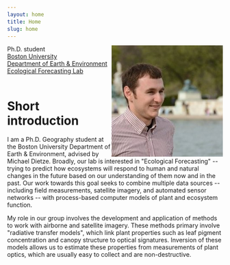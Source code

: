 ```yaml
---
layout: home
title: Home
slug: home
---
```


<img style="float: right;" src="images/my_photo.jpg">

<div class="overview">
Ph.D. student<br>
<a href="http://bu.edu">Boston University</a><br>
<a href="http://bu.edu/earth">Department of Earth & Environment </a><br>
<a href="http://people.bu.edu/dietze">Ecological Forecasting Lab</a><br>
</div> <br>

# Short introduction

I am a Ph.D. Geography student at the Boston University Department of Earth & 
Environment, advised by Michael Dietze. Broadly, our lab is interested in 
"Ecological Forecasting" -- trying to predict how ecosystems will respond to 
human and natural changes in the future based on our understanding of them now 
and in the past. Our work towards this goal seeks to combine multiple data 
sources -- including field measurements, satellite imagery, and automated 
sensor networks -- with process-based computer models of plant and ecosystem 
function.

My role in our group involves the development and application of methods to 
work with airborne and satellite imagery. These methods primary involve 
"radiative transfer models", which link plant properties such as leaf pigment 
concentration and canopy structure to optical signatures. Inversion of these 
models allows us to estimate these properties from measurements of plant 
optics, which are usually easy to collect and are non-destructive.

